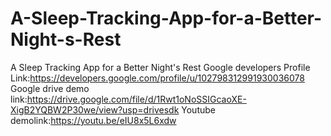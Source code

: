 # A-Sleep-Tracking-App-for-a-Better-Night-s-Rest
A Sleep Tracking App for a Better Night's Rest
Google developers Profile Link:https://developers.google.com/profile/u/102798312991930036078
 Google drive demo link:https://drive.google.com/file/d/1Rwt1oNoSSIGcaoXE-XigB2YQBW2P30we/view?usp=drivesdk
Youtube demolink:https://youtu.be/eIU8x5L6xdw
